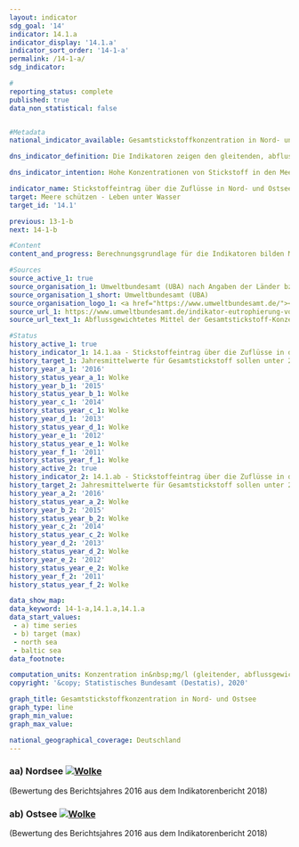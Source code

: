 ```yaml
---                   
layout: indicator                   
sdg_goal: '14'                   
indicator: 14.1.a                   
indicator_display: '14.1.a'                   
indicator_sort_order: '14-1-a'                   
permalink: /14-1-a/                   
sdg_indicator:                    

#                   
reporting_status: complete                   
published: true                   
data_non_statistical: false                   


#Metadata                   
national_indicator_available: Gesamtstickstoffkonzentration in Nord- und Ostsee                   

dns_indicator_definition: Die Indikatoren zeigen den gleitenden, abflussgewichteten Fünfjahresdurchschnitt der Stickstoffkonzentrationen in Milligramm (mg) Stickstoff pro Liter (l) Wasserabfluss von Flüssen in die Nord- und Ostsee.<sub> Text aus dem Indikatorenbericht 2018</sub>                   

dns_indicator_intention: Hohe Konzentrationen von Stickstoff in den Meeren können zu Eutrophierungseffekten wie Sauerstoffmangel, zum Verlust an Biodiversität und zur Zerstörung von Fisch-Aufzugsgebieten führen. Daher soll der Eintrag von Stickstoff unter 2,8&nbsp;mg Stickstoff pro l Abfluss für die in die Nordsee einmündenden Flüsse und unter 2,6&nbsp;mg Stickstoff pro l für die in die Ostsee einmündenden Flüsse liegen. Dies entspricht den im Rahmen der Umsetzung der Wasserrahmenrichtlinie vereinbarten Bewirtschaftungszielen der im Jahr 2016 novellierten Oberflächengewässerverordnung, den Zielen der Meeresstrategie-Rahmenrichtlinie und des Ostseeaktionsplans.<sub> Text aus dem Indikatorenbericht 2018</sub>                   

indicator_name: Stickstoffeintrag über die Zuflüsse in Nord- und Ostsee                   
target: Meere schützen - Leben unter Wasser                   
target_id: '14.1'                   

previous: 13-1-b                   
next: 14-1-b                   

#Content                    
content_and_progress: Berechnungsgrundlage für die Indikatoren bilden Messdaten zu Stickstoffkonzentrationen und Wasserabfluss kleiner und großer Nord- und Ostseezuflüsse, die das Umweltbundesamt nach Angaben der Länder und Flussgebietsgemeinschaften zusammenstellt. Dabei werden auch kleinere Flüsse berücksichtigt, die nicht direkt in die Nord- bzw. Ostsee, sondern in einen größeren Fluss münden. Hier sind die Messstellen so gewählt, dass jeweils die Daten der letzten Messstellen vor dem Zusammenfließen beider Flüsse berücksichtigt werden. Berücksichtigt wird darüber hinaus auch der Rhein, der nicht in Deutschland mündet. Hier werden die Werte an dem Punkt gemessen, wo der Rhein Deutschland verlässt (Messstelle bei Kleve, Ortsteil Bimmen). Die Stickstoffkonzentrationen der einzelnen Flüsse werden abflussgewichtet gemittelt, sodass große Flüsse mit großen Wasserabflussmengen den Durchschnitt stärker beeinflussen als kleine Flüsse. Ein weiterer Stoff, der über Flüsse in Nord- und Ostsee eingebracht wird und dort zur Eutrophierung führt, ist Phosphor. Dieser wird in Indikator 6.1.a „Phosphor in Fließgewässern“ detailliert betrachtet.<br><br>Damit einzelne Extremereignisse wie Hochwasser oder Dürre, die punktuell zu sehr hohen oder sehr niedrigen Stickstoffeinträgen führen, die Darstellung der Entwicklung nicht verzerren, werden die Werte als gleitender Fünfjahresdurchschnitt betrachtet.<br><br>Die abflussgewichtete Stickstoffkonzentration über alle Nord- und Ostseezuflüsse zeigte seit Beginn der Zeitreihe einen abnehmenden Trend, wobei der Rückgang der Konzentrationen in der Nordsee ausgeprägter war als in der Ostsee. Im Mittel 2012-2016 erreichten die Nord- und Ostseezuflüsse eine Konzentration von 2,9 bzw. 3,0&nbsp;mg/l. Zum Erreichen eines guten Zustands gemäß der Oberflächengewässerverordnung wäre es aber erforderlich, dass jeder einzelne Fluss den Bewirtschaftungszielwert einhält.<br><br>Von den großen Ostseezuflüssen Peene, Trave und Warnow erreichte nur die Warnow (bei Rostock) 2012-2016 bereits den Bewirtschaftungszielwert. Die Peene (bei Anklam) lag mit 2,9&nbsp;mg/l und die Trave (bei Lübeck-Moisling) mit 3,7&nbsp;mg/l noch darüber. Für alle drei Flüsse zeigte sich ein deutlicher Rückgang der Fünfjahresdurchschnitte der Konzentrationen. Für die Trave fiel dieser Rückgang am stärksten aus. Bei den kleinen Ostseezuflüssen liegen die Stickstoffkonzentrationen teilweise noch um ein Vielfaches über dem Bewirtschaftungszielwert mit bis zu 6,0&nbsp;mg/l.<br><br>Bei den Nordseezuflüssen erreichte 2012-2016 nur der Rhein den Bewirtschaftungszielwert. Von den anderen großen Flüssen Elbe, Ems, Weser und Eider wies die Ems (bei Herbrum) mit 4,7&nbsp;mg/l die höchste sowie die Elbe (bei Seemannshöft) und die Eider (bei Friedrichstadt) mit 3,1&nbsp;mg/l die niedrigsten Konzentrationen auf. Für alle großen Nordseezuflüsse waren die Fünfjahresdurchschnitte der Konzentrationen rückläufig. Die Elbe zeigte den größten Rückgang. Bei den kleinen Nordseezuflüssen lag die höchste Stickstoffkonzentration 2012-2016 bei 3,6&nbsp;mg/l. Insgesamt ist derzeit eine dauerhafte und flächendeckende Einhaltung der Bewirtschaftungszielwerte weder für die Ostsee noch für die Nordsee erreicht.<sub> Text aus dem Indikatorenbericht 2018</sub>                   

#Sources
source_active_1: true                           
source_organisation_1: Umweltbundesamt (UBA) nach Angaben der Länder bzw. Flussgebietsgemeinschaften                           
source_organisation_1_short: Umweltbundesamt (UBA)                           
source_organisation_logo_1: <a href="https://www.umweltbundesamt.de/"><img src="https://g205sdgs.github.io/sdg-indicators/public/logos/uba.png" alt="Logo Umweltbundesamt (UBA)" title="Klicken Sie hier um zu der Homepage der Organisation zu gelangen" /></a>
source_url_1: https://www.umweltbundesamt.de/indikator-eutrophierung-von-nord-ostsee-durch                               
source_url_text_1: Abflussgewichtetes Mittel der Gesamtstickstoff-Konzentration der Nord- und Ostsee-Zuflüsse                               

#Status                   
history_active_1: true                   
history_indicator_1: 14.1.aa - Stickstoffeintrag über die Zuflüsse in die Nordsee                   
history_target_1: Jahresmittelwerte für Gesamtstickstoff sollen unter 2,8&nbsp;mg/l liegen
history_year_a_1: '2016'                           
history_status_year_a_1: Wolke
history_year_b_1: '2015'                           
history_status_year_b_1: Wolke
history_year_c_1: '2014'                           
history_status_year_c_1: Wolke
history_year_d_1: '2013'                           
history_status_year_d_1: Wolke
history_year_e_1: '2012'                           
history_status_year_e_1: Wolke
history_year_f_1: '2011'                           
history_status_year_f_1: Wolke
history_active_2: true                   
history_indicator_2: 14.1.ab - Stickstoffeintrag über die Zuflüsse in die Ostsee                   
history_target_2: Jahresmittelwerte für Gesamtstickstoff sollen unter 2,6&nbsp;mg/l liegen
history_year_a_2: '2016'                           
history_status_year_a_2: Wolke
history_year_b_2: '2015'                           
history_status_year_b_2: Wolke
history_year_c_2: '2014'                           
history_status_year_c_2: Wolke
history_year_d_2: '2013'                           
history_status_year_d_2: Wolke
history_year_e_2: '2012'                           
history_status_year_e_2: Wolke
history_year_f_2: '2011'                           
history_status_year_f_2: Wolke

data_show_map:                    
data_keyword: 14-1-a,14.1.a,14.1.a                   
data_start_values: 
 - a) time series
 - b) target (max)
 - north sea
 - baltic sea                   
data_footnote:                    

computation_units: Konzentration in&nbsp;mg/l (gleitender, abflussgewichteter Durchschnitt der vergangenen 5 Jahre)                   
copyright: '&copy; Statistisches Bundesamt (Destatis), 2020'                   

graph_title: Gesamtstickstoffkonzentration in Nord- und Ostsee                   
graph_type: line                   
graph_min_value:                    
graph_max_value:                    

national_geographical_coverage: Deutschland                   
---
```

<div>                               
  <div class="my-header">                               
    <h3>aa) Nordsee                               
      <a href= "https://sustainabledevelopment-deutschland.github.io/status/"><img src="https://g205sdgs.github.io/sdg-indicators/public/Wettersymbole/Wolke.png" title="Der Indikator entwickelt sich zwar in die gewünschte Richtung auf das Ziel zu, bei Fortsetzung der Entwicklung würde das Ziel im Zieljahr aber um mehr als 20&nbsp;% verfehlt" alt="Wolke" />                               
      </a>                               
    </h3>                               
  </div>
  <div class="my-header-note">
    <span>(Bewertung des Berichtsjahres 2016 aus dem Indikatorenbericht 2018)</span>
  </div>                               
</div>                               
<div>                               
  <div class="my-header">                               
    <h3>ab) Ostsee                               
      <a href="https://sustainabledevelopment-deutschland.github.io/status/"><img src="https://g205sdgs.github.io/sdg-indicators/public/Wettersymbole/Wolke.png" title="Der Indikator entwickelt sich zwar in die gewünschte Richtung auf das Ziel zu, bei Fortsetzung der Entwicklung würde das Ziel im Zieljahr aber um mehr als 20&nbsp;% verfehlt" alt="Wolke" />                               
      </a>                               
    </h3>                               
  </div>
  <div class="my-header-note">
    <span>(Bewertung des Berichtsjahres 2016 aus dem Indikatorenbericht 2018)</span>
  </div>                               
</div>
